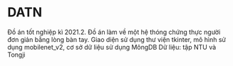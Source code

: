 # DATN
Đồ án tốt nghiệp kì 2021.2. Đồ án làm về một hệ thóng chứng thực người đơn giản bằng lòng bàn tay.
Giao diện sử dụng thư viện tkinter, mô hình sử dụng mobilenet_v2, cơ sở dữ liệu sử dụng MôngDB
Dữ liệu: tập NTU và Tongji
